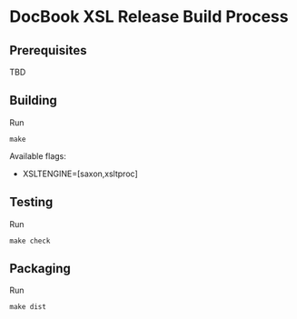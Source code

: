 DocBook XSL Release Build Process
=================================

Prerequisites
-------------

TBD


Building
--------

Run

  `make`

Available flags:

* XSLTENGINE=[saxon,xsltproc]

Testing
-------

Run

  `make check`


Packaging
---------

Run

  `make dist`

